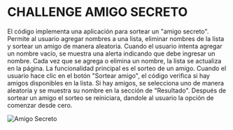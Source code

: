 <h1> CHALLENGE AMIGO SECRETO </h1>

 El código implementa una aplicación para sortear un "amigo secreto". Permite al usuario agregar nombres a una lista, eliminar nombres de la lista y sortear un amigo de manera aleatoria.
 Cuando el usuario intenta agregar un nombre vacío, se muestra una alerta indicando que debe ingresar un nombre. Cada vez que se agrega o elimina un nombre, la lista se actualiza en la página.
 La funcionalidad principal es el sorteo de un amigo. Cuando el usuario hace clic en el botón "Sortear amigo", el código verifica si hay amigos disponibles en la lista. Si hay amigos, se selecciona uno de manera aleatoria y se muestra su nombre en la sección de "Resultado".
 Después de sortear un amigo el sorteo se reiniciara, dandole al usuario la opción de comenzar desde cero.



 ![Amigo Secreto](https://github.com/user-attachments/assets/93bae772-1e7d-4d0a-ac56-9048776383cf)
